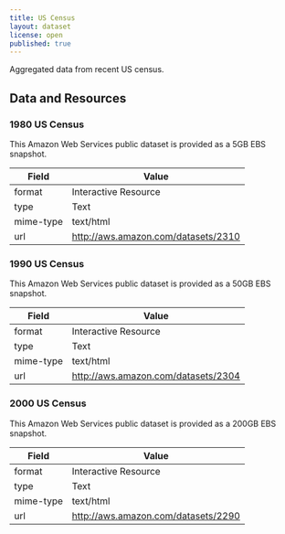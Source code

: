 ```yaml
---
title: US Census
layout: dataset
license: open
published: true
---
```

Aggregated data from recent US census.

## Data and Resources

### 1980 US Census

This Amazon Web Services public dataset is provided as a 5GB EBS snapshot.

| Field | Value |
| ----- | ----- |
| format | Interactive Resource |
| type | Text |
| mime-type | text/html |
| url   | http://aws.amazon.com/datasets/2310 |

### 1990 US Census

This Amazon Web Services public dataset is provided as a 50GB EBS snapshot.

| Field | Value |
| ----- | ----- |
| format | Interactive Resource |
| type | Text |
| mime-type | text/html |
| url   | http://aws.amazon.com/datasets/2304 |

### 2000 US Census

This Amazon Web Services public dataset is provided as a 200GB EBS snapshot.

| Field | Value |
| ----- | ----- |
| format | Interactive Resource |
| type | Text |
| mime-type | text/html |
| url   | http://aws.amazon.com/datasets/2290 |